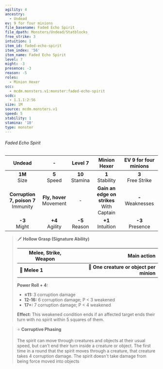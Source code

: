 ```yaml
---
agility: 4
ancestry:
  - Undead
ev: 9 for four minions
file_basename: Faded Echo Spirit
file_dpath: Monsters/Undead/Statblocks
free_strike: 3
intuition: 1
item_id: faded-echo-spirit
item_index: '56'
item_name: Faded Echo Spirit
level: 7
might: -3
presence: -3
reason: -5
roles:
  - Minion Hexer
scc:
  - mcdm.monsters.v1:monster:faded-echo-spirit
scdc:
  - 1.1.1:2:56
size: 1M
source: mcdm.monsters.v1
speed: 5
stability: 1
stamina: '10'
type: monster
---
```


###### Faded Echo Spirit

|                  Undead                  |              -               |       Level 7       |                 Minion Hexer                  | EV 9 for four minions  |
| :--------------------------------------: | :--------------------------: | :-----------------: | :-------------------------------------------: | :--------------------: |
|             **1M**<br/> Size             |       **5**<br/> Speed       | **10**<br/> Stamina |             **1**<br/> Stability              | **3**<br/> Free Strike |
| **Corruption 7, poison 7**<br/> Immunity | **Fly, hover**<br/> Movement |          -          | **Gain an edge on strikes**<br/> With Captain | **-**<br/> Weaknesses  |
|            **-3**<br/> Might             |     **+4**<br/> Agility      | **-5**<br/> Reason  |             **+1**<br/> Intuition             |  **-3**<br/> Presence  |

> 🗡 **Hollow Grasp (Signature Ability)**
>
> | **Melee, Strike, Weapon** |                          **Main action** |
> | ------------------------- | ---------------------------------------: |
> | **📏 Melee 1**            | **🎯 One creature or object per minion** |
>
> **Power Roll + 4:**
>
> - **≤11:** 3 corruption damage
> - **12-16:** 6 corruption damage; P < 3 weakened
> - **17+:** 7 corruption damage; P < 4 weakened
>
> **Effect:** This weakened condition ends if an affected target ends their turn with no spirit within 5 squares of them.

> ⭐️ **Corruptive Phasing**
>
> The spirit can move through creatures and objects at their usual speed, but can't end their turn inside a creature or object. The first time in a round that the spirit moves through a creature, that creature takes 4 corruption damage. The spirit doesn't take damage from being force moved into objects
